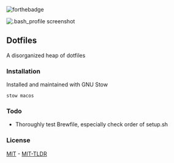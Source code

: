 ![forthebadge][badge]

![.bash_profile screenshot](disperse.gif?raw=true "Bash profile screenshot")

## Dotfiles

A disorganized heap of dotfiles

### Installation

Installed and maintained with GNU Stow

`stow macos`


### Todo

* Thoroughly test Brewfile, especially check order of setup.sh


### License


[MIT](mit) - [MIT-TLDR](mit-tldr)

[badge]: http://forthebadge.com/images/badges/approved-by-george-costanza.svg
[mit]: https://github.com/ryanmaynard/dotfiles/blob/master/LICENSE
[mit-tldr]: https://tldrlegal.com/license/mit-license
